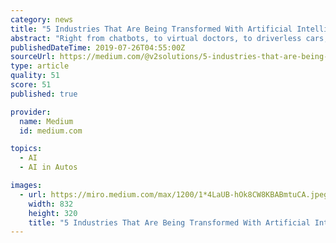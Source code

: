 ```yaml
---
category: news
title: "5 Industries That Are Being Transformed With Artificial Intelligence (AI)"
abstract: "Right from chatbots, to virtual doctors, to driverless cars; the list is growing by each passing day. With the constant innovations and developments; Artificial Intelligence is deemed to expand its scope by empowering industries to streamline processes and ..."
publishedDateTime: 2019-07-26T04:55:00Z
sourceUrl: https://medium.com/@v2solutions/5-industries-that-are-being-transformed-with-artificial-intelligence-ai-96c84715478d?hss_channel=tw-4337144594
type: article
quality: 51
score: 51
published: true

provider:
  name: Medium
  id: medium.com

topics:
  - AI
  - AI in Autos

images:
  - url: https://miro.medium.com/max/1200/1*4LaUB-hOk8CW8KBABmtuCA.jpeg
    width: 832
    height: 320
    title: "5 Industries That Are Being Transformed With Artificial Intelligence (AI)"
---
```

